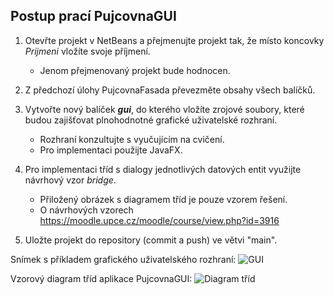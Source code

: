 ## Postup prací PujcovnaGUI

1. Otevřte projekt v NetBeans a přejmenujte projekt tak, že místo koncovky 
   _Prijmeni_ vložíte svoje příjmení. 
    - Jenom přejmenovaný projekt bude hodnocen.

2. Z předchozí úlohy PujcovnaFasada převezměte obsahy všech balíčků.

3. Vytvořte nový balíček ***gui***, do kterého vložíte zrojové soubory, 
   které budou zajišťovat plnohodnotné grafické uživatelské rozhraní.
   - Rozhraní konzultujte s vyučujícím na cvičení.
   - Pro implementaci použijte JavaFX.

4. Pro implementaci tříd s dialogy jednotlivých datových entit využijte 
   návrhový vzor _bridge_.
   - Přiložený obrázek s diagramem tříd je pouze vzorem řešení. 
   - O návrhových vzorech https://moodle.upce.cz/moodle/course/view.php?id=3916   

5. Uložte projekt do repository (commit a push) ve větvi "main".

Snímek s příkladem grafického uživatelského rozhraní:
![GUI ](/other/PujcovnaGuiEdit.PNG)

Vzorový diagram tříd aplikace PujcovnaGUI:
![Diagram tříd ](/other/U071overview.png)

